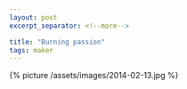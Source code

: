 ```yaml
---
layout: post
excerpt_separator: <!--more-->

title: "Burning passion"
tags: maker
---
```


{% picture /assets/images/2014-02-13.jpg %}
<!--more-->